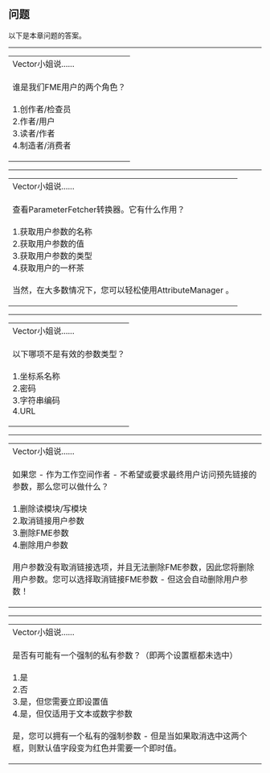   <div id="readme" class="readme blob instapaper_body">
    <article class="markdown-body entry-content" itemprop="text"><h1><a id="user-content-questions" class="anchor" aria-hidden="true" href="https://github.com/safesoftware/FMETraining/blob/Desktop-Advanced-2018/DesktopAdvanced4Parameters/4.10.QuestionAnswers.md#questions"></a><font style="vertical-align: inherit;"><font style="vertical-align: inherit;">问题</font></font></h1>
<p><font style="vertical-align: inherit;"><font style="vertical-align: inherit;">以下是本章问题的答案。</font></font></p>
<hr>

<table>
<tbody><tr>
<td>
<i></i><font style="vertical-align: inherit;"><font style="vertical-align: inherit;">
Vector小姐说......
</font></font></td>
</tr>
<tr>
<td><font style="vertical-align: inherit;"><font style="vertical-align: inherit;">

谁是我们FME用户的两个角色？
</font></font><br><br><font style="vertical-align: inherit;"><font style="vertical-align: inherit;">1.创作者/检查员
 </font></font><br><font style="vertical-align: inherit;"><font style="vertical-align: inherit;">2.作者/用户
 </font></font><br><font style="vertical-align: inherit;"><font style="vertical-align: inherit;">3.读者/作者
 </font></font><br><font style="vertical-align: inherit;"><font style="vertical-align: inherit;">4.制造者/消费者

</font></font></td>
</tr>
</tbody></table>
<hr>

<table>
<tbody><tr>
<td>
<i></i><font style="vertical-align: inherit;"><font style="vertical-align: inherit;">
Vector小姐说......
</font></font></td>
</tr>
<tr>
<td><font style="vertical-align: inherit;"><font style="vertical-align: inherit;">

查看ParameterFetcher转换器。</font><font style="vertical-align: inherit;">它有什么作用？
</font></font><br><br><font style="vertical-align: inherit;"><font style="vertical-align: inherit;">
1.获取用户参数的名称</font></font><br><font style="vertical-align: inherit;"><font style="vertical-align: inherit;">
2.获取用户参数的值</font></font><br><font style="vertical-align: inherit;"><font style="vertical-align: inherit;">
3.获取用户参数的类型</font></font><br><font style="vertical-align: inherit;"><font style="vertical-align: inherit;">
4.获取用户的一杯茶</font></font><br><br><font style="vertical-align: inherit;"><font style="vertical-align: inherit;">当然，在大多数情况下，您可以轻松使用AttributeManager 。

</font></font></td>
</tr>
</tbody></table>
<hr>

<table>
<tbody><tr>
<td>
<i></i><font style="vertical-align: inherit;"><font style="vertical-align: inherit;">
Vector小姐说......
</font></font></td>
</tr>
<tr>
<td><font style="vertical-align: inherit;"><font style="vertical-align: inherit;">

以下哪项不是有效的参数类型？
</font></font><br><br><font style="vertical-align: inherit;"><font style="vertical-align: inherit;">1.坐标系名称
 </font></font><br><font style="vertical-align: inherit;"><font style="vertical-align: inherit;">2.密码
 </font></font><br><font style="vertical-align: inherit;"><font style="vertical-align: inherit;">3.字符串编码
 </font></font><br><font style="vertical-align: inherit;"><font style="vertical-align: inherit;">4.URL

</font></font></td>
</tr>
</tbody></table>
<hr>

<table>
<tbody><tr>
<td>
<i></i><font style="vertical-align: inherit;"><font style="vertical-align: inherit;">
Vector小姐说......
</font></font></td>
</tr>
<tr>
<td><font style="vertical-align: inherit;"><font style="vertical-align: inherit;">

如果您 - 作为工作空间作者 - 不希望或要求最终用户访问预先链接的参数，那么您可以做什么？
</font></font><br><br><font style="vertical-align: inherit;"><font style="vertical-align: inherit;">1.删​​除读模块/写模块
 </font></font><br><font style="vertical-align: inherit;"><font style="vertical-align: inherit;">2.取消链接用户参数
 </font></font><br><font style="vertical-align: inherit;"><font style="vertical-align: inherit;">3.删除FME参数
 </font></font><br><font style="vertical-align: inherit;"><font style="vertical-align: inherit;">4.删除用户参数
 </font></font><br><br><font style="vertical-align: inherit;"><font style="vertical-align: inherit;">用户参数没有取消链接选项，并且无法删除FME参数，因此您将删除用户参数。</font><font style="vertical-align: inherit;">您可以选择取消链接FME参数 - 但这会自动删除用户参数！

</font></font></td>
</tr>
</tbody></table>
<hr>

<table>
<tbody><tr>
<td>
<i></i><font style="vertical-align: inherit;"><font style="vertical-align: inherit;">
Vector小姐说......
</font></font></td>
</tr>
<tr>
<td><font style="vertical-align: inherit;"><font style="vertical-align: inherit;">

是否有可能有一个强制的私有参数？</font><font style="vertical-align: inherit;">（即两个设置框都未选中）
 </font></font><br><br><font style="vertical-align: inherit;"><font style="vertical-align: inherit;">1.是
 </font></font><br><font style="vertical-align: inherit;"><font style="vertical-align: inherit;">2.否
 </font></font><br><font style="vertical-align: inherit;"><font style="vertical-align: inherit;">3.是，但您需要立即设置值
 </font></font><br><font style="vertical-align: inherit;"><font style="vertical-align: inherit;">4.是，但仅适用于文本或数字参数
 </font></font><br><br><font style="vertical-align: inherit;"><font style="vertical-align: inherit;">是，您可以拥有一个私有的强制参数 - 但是当如果取消选中这两个框，则默认值字段变为红色并需要一个即时值。

</font></font></td>
</tr>
</tbody></table>
</article>
  </div>
